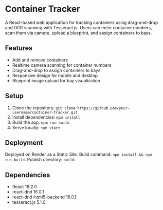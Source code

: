 # Container Tracker

A React-based web application for tracking containers using drag-and-drop and OCR scanning with Tesseract.js. Users can enter container numbers, scan them via camera, upload a blueprint, and assign containers to bays.

## Features
- Add and remove containers
- Realtime camera scanning for container numbers
- Drag-and-drop to assign containers to bays
- Responsive design for mobile and desktop
- Blueprint image upload for bay visualization

## Setup
1. Clone the repository: `git clone https://github.com/your-username/container-tracker.git`
2. Install dependencies: `npm install`
3. Build the app: `npm run build`
4. Serve locally: `npm start`

## Deployment
Deployed on Render as a Static Site. Build command: `npm install && npm run build`. Publish directory: `build`.

## Dependencies
- React 18.2.0
- react-dnd 16.0.1
- react-dnd-html5-backend 16.0.1
- tesseract.js 5.1.0
